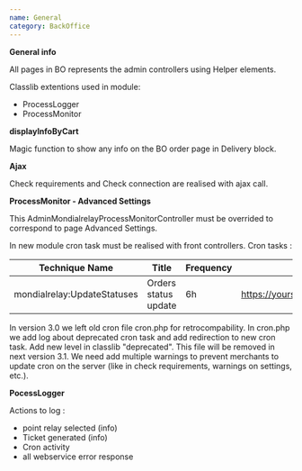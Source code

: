 ```yaml
---
name: General
category: BackOffice
---
```


**General info**

All pages in BO represents the admin controllers using Helper elements.

Classlib extentions used in module:
* ProcessLogger
* ProcessMonitor

**displayInfoByCart**

Magic function to show any info on the BO order page in Delivery block.

**Ajax**

Check requirements and Check connection are realised with ajax call. 

**ProcessMonitor - Advanced Settings**

This AdminMondialrelayProcessMonitorController must be overrided to correspond to page Advanced Settings.

In new module cron task must be realised with front controllers. 
Cron tasks : 

| Technique Name | Title     |  Frequency                | URL                |  
|---------|------------|---------------------|---------------------|
| mondialrelay:UpdateStatuses    | Orders status update       |  6h| https://yoursite.com/module/mondialrelay/UpdateStatuses |


In version 3.0 we left old cron file cron.php for retrocompability.
In cron.php we add log about deprecated cron task and add redirection to new cron task.
Add new level in classlib "deprecated".
This file will be removed in next version 3.1. We need add multiple warnings 
to prevent merchants to update cron on the server (like in check requirements, warnings on settings, etc.).  

**PocessLogger**

Actions to log : 
* point relay selected (info)
* Ticket generated (info)
* Cron activity
* all webservice error response
